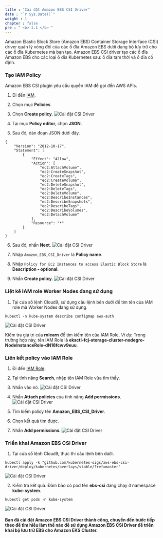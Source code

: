 ```yaml
---
title : "Cài đặt Amazon EBS CSI Driver"
date : "`r Sys.Date()`"
weight : 1
chapter : false
pre : " <b> 3.1 </b> "
---
```



Amazon Elastic Block Store (Amazon EBS) Container Storage Interface (CSI) driver quản lý vòng đời của các ổ đĩa Amazon EBS dưới dạng bộ lưu trữ cho các ổ đĩa Kubernetes mà bạn tạo. Amazon EBS CSI driver tạo các ổ đĩa Amazon EBS cho các loại ổ đĩa Kubernetes sau: ổ đĩa tạm thời và ổ đĩa cố định.

### Tạo IAM Policy
Amazon EBS CSI plugin yêu cầu quyền IAM để gọi đến AWS APIs.
1. Đi đến [IAM](https://us-east-1.console.aws.amazon.com/iam/home?region=ap-southeast-1).
2. Chọn mục **Policies**.
3. Chọn **Create policy**.
![Cài đặt CSI Driver](../../../images/3.eksstoragewithebs/3.1.installcsidriver/3.1.1.installcsidriver.png?pc=60pt)

4. Tại mục **Policy editor**, chọn **JSON**.
5. Sau đó, dán đoạn JSON dưới đây.
```
{
	"Version": "2012-10-17",
	"Statement": [
		{
			"Effect": "Allow",
			"Action": [
				"ec2:AttachVolume",
				"ec2:CreateSnapshot",
				"ec2:CreateTags",
				"ec2:CreateVolume",
				"ec2:DeleteSnapshot",
				"ec2:DeleteTags",
				"ec2:DeleteVolume",
				"ec2:DescribeInstances",
				"ec2:DescribeSnapshots",
				"ec2:DescribeTags",
				"ec2:DescribeVolumes",
				"ec2:DetachVolume"
			],
			"Resource": "*"
		}
	]
}
```
6. Sau đó, nhấn **Next**.
![Cài đặt CSI Driver](../../../images/3.eksstoragewithebs/3.1.installcsidriver/3.1.2.installcsidriver.png?pc=60pt)

7. Nhập ```Amazon_EBS_CSI_Driver``` là **Policy name**.
8. Nhập ```Policy for EC2 Instances to access Elastic Block Store``` là **Description - optional**.
9. Nhấn **Create policy**.
![Cài đặt CSI Driver](../../../images/3.eksstoragewithebs/3.1.installcsidriver/3.1.3.installcsidriver.png?pc=60pt)

### Liệt kê IAM role Worker Nodes đang sử dụng
1. Tại cửa sổ lệnh Cloud9, sử dụng câu lệnh bên dưới để tìm tên của IAM role mà Worker Nodes đang sử dụng.
```
kubectl -n kube-system describe configmap aws-auth
```
![Cài đặt CSI Driver](../../../images/3.eksstoragewithebs/3.1.installcsidriver/3.1.4.installcsidriver.png?pc=60pt)

Kiếm tra giá trị của **rolearn** để tìm kiếm tên của IAM Role.
*Ví dụ*: Trong trường hợp này, tên IAM Role là **eksctl-fcj-storage-cluster-nodegro-NodeInstanceRole-dN18fcwv9euu**.

### Liên kết policy vào IAM Role
1. Đi đến [IAM Role](https://us-east-1.console.aws.amazon.com/iam/home?region=ap-southeast-1#/roles). 
2. Tại tính năng **Search**, nhập tên IAM Role vừa tìm thấy.
3. Nhấn vào nó.
![Cài đặt CSI Driver](../../../images/3.eksstoragewithebs/3.1.installcsidriver/3.1.5.installcsidriver.png?pc=60pt)

4. Nhấn **Attach policies** của tính năng **Add permissions**.
![Cài đặt CSI Driver](../../../images/3.eksstoragewithebs/3.1.installcsidriver/3.1.6.installcsidriver.png?pc=60pt)

5. Tìm kiếm policy tên **Amazon_EBS_CSI_Driver**.
6. Chọn kết quả tìm được.
7. Nhấn **Add permissions**.
![Cài đặt CSI Driver](../../../images/3.eksstoragewithebs/3.1.installcsidriver/3.1.7.installcsidriver.png?pc=60pt)


### Triển khai Amazon EBS CSI Driver
1. Tại cửa sổ lệnh Cloud9, thực thi câu lệnh bên dưới.
```
kubectl apply -k "github.com/kubernetes-sigs/aws-ebs-csi-driver/deploy/kubernetes/overlays/stable/?ref=master"
```
![Cài đặt CSI Driver](../../../images/3.eksstoragewithebs/3.1.installcsidriver/3.1.8.installcsidriver.png?pc=60pt)

2. Kiểm tra kết quả. Đảm bảo có pod tên **ebs-csi** đang chạy ở namespace **kube-system**.
```
kubectl get pods -n kube-system
```
![Cài đặt CSI Driver](../../../images/3.eksstoragewithebs/3.1.installcsidriver/3.1.9.installcsidriver.png?pc=60pt)

#### Bạn đã cài đặt Amazon EBS CSI Driver thành công, chuyển đến bước tiếp theo để tìm hiểu làm thế nào để sử dụng Amazon EBS CSI Driver để triển khai bộ lưu trữ EBS cho Amazon EKS Cluster.